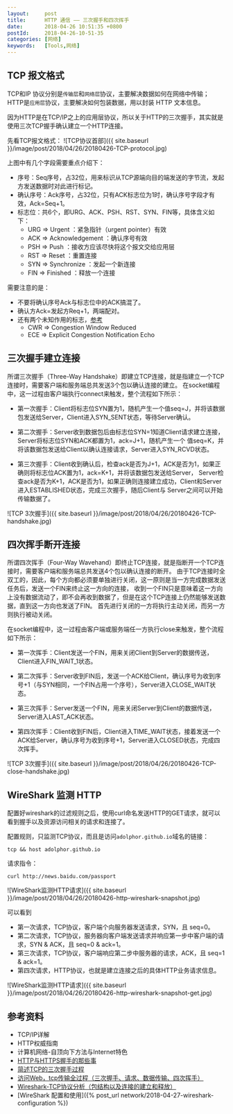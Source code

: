 ```yaml
---
layout:     post
title:      HTTP 通信 —— 三次握手和四次挥手
date:       2018-04-26 10:51:35 +0800
postId:     2018-04-26-10-51-35
categories: [网络]
keywords:   [Tools,网络]
---
```


## TCP 报文格式

TCP和IP 协议分别是`传输层`和`网络层`协议，主要解决数据如何在网络中传输；
HTTP是`应用层`协议，主要解决如何包装数据，用以封装 HTTP 文本信息。

因为HTTP是在TCP/IP之上的应用层协议，所以关于HTTP的三次握手，其实就是使用三次TCP握手确认建立一个HTTP连接。

先看TCP报文格式：
![TCP协议首部]({{ site.baseurl }}/image/post/2018/04/26/20180426-TCP-protocol.jpg)

上图中有几个字段需要重点介绍下：
* 序号：Seq序号，占32位，用来标识从TCP源端向目的端发送的字节流，发起方发送数据时对此进行标记。
* 确认序号：Ack序号，占32位，只有ACK标志位为1时，确认序号字段才有效，Ack=Seq+1。
* 标志位：共6个，即URG、ACK、PSH、RST、SYN、FIN等，具体含义如下：
  - URG => Urgent          ：紧急指针（urgent pointer）有效
  - ACK => Acknowledgement ：确认序号有效
  - PSH => Push            ：接收方应该尽快将这个报文交给应用层
  - RST => Reset           ：重置连接
  - SYN => Synchronize     ：发起一个新连接
  - FIN => Finished        ：释放一个连接

需要注意的是：
* 不要将确认序号Ack与标志位中的ACK搞混了。
* 确认方Ack=发起方Req+1，两端配对。 
* 还有两个未知作用的标志，[参考](http://www.vbforums.com/showthread.php?484268-Packet-flags-What-is-URG-ACK-PSH-RST-SYN-FIN)
    - CWR => Congestion Window Reduced
    - ECE => Explicit Congestion Notification Echo 


## 三次握手建立连接

所谓三次握手（Three-Way Handshake）即建立TCP连接，就是指建立一个TCP连接时，需要客户端和服务端总共发送3个包以确认连接的建立。
在socket编程中，这一过程由客户端执行connect来触发，整个流程如下所示：
 
* 第一次握手：Client将标志位SYN置为1，随机产生一个值seq=J，并将该数据包发送给Server，Client进入SYN_SENT状态，等待Server确认。

* 第二次握手：Server收到数据包后由标志位SYN=1知道Client请求建立连接，Server将标志位SYN和ACK都置为1，ack=J+1，随机产生一个
  值seq=K，并将该数据包发送给Client以确认连接请求，Server进入SYN_RCVD状态。

* 第三次握手：Client收到确认后，检查ack是否为J+1，ACK是否为1，如果正确则将标志位ACK置为1，ack=K+1，并将该数据包发送给Server，
  Server检查ack是否为K+1，ACK是否为1，如果正确则连接建立成功，Client和Server进入ESTABLISHED状态，完成三次握手，随后Client与
  Server之间可以开始传输数据了。

![TCP 3次握手]({{ site.baseurl }}/image/post/2018/04/26/20180426-TCP-handshake.jpg)

## 四次挥手断开连接
所谓四次挥手（Four-Way Wavehand）即终止TCP连接，就是指断开一个TCP连接时，需要客户端和服务端总共发送4个包以确认连接的断开。
由于TCP连接时全双工的，因此，每个方向都必须要单独进行关闭，这一原则是当一方完成数据发送任务后，发送一个FIN来终止这一方向的连接，
收到一个FIN只是意味着这一方向上没有数据流动了，即不会再收到数据了，但是在这个TCP连接上仍然能够发送数据，直到这一方向也发送了FIN。
首先进行关闭的一方将执行主动关闭，而另一方则执行被动关闭。

在socket编程中，这一过程由客户端或服务端任一方执行close来触发，整个流程如下所示：

* 第一次挥手：Client发送一个FIN，用来关闭Client到Server的数据传送，Client进入FIN_WAIT_1状态。

* 第二次挥手：Server收到FIN后，发送一个ACK给Client，确认序号为收到序号+1（与SYN相同，一个FIN占用一个序号），Server进入CLOSE_WAIT状态。

* 第三次挥手：Server发送一个FIN，用来关闭Server到Client的数据传送，Server进入LAST_ACK状态。

* 第四次挥手：Client收到FIN后，Client进入TIME_WAIT状态，接着发送一个ACK给Server，确认序号为收到序号+1，Server进入CLOSED状态，完成四次挥手。

![TCP 3次握手]({{ site.baseurl }}/image/post/2018/04/26/20180426-TCP-close-handshake.jpg)

## WireShark 监测 HTTP

配置好wireshark的过滤规则之后，使用curl命名发送HTTP的GET请求，就可以看到握手以及资源访问相关的请求和连接了。

配置规则，只监测TCP协议，而且是访问`adolphor.github.io`域名的链接：

```shell
tcp && host adolphor.github.io
```

请求指令：

```shell
curl http://news.baidu.com/passport
```

![WireShark监测HTTP请求]({{ site.baseurl }}/image/post/2018/04/26/20180426-http-wireshark-snapshot.jpg)

可以看到
* 第一次请求，TCP协议，客户端个向服务器发送请求，SYN，且 seq=0。
* 第二次请求，TCP协议，服务器向客户端发送请求并响应第一步中客户端的请求，SYN & ACK，且 seq=0 & ack=1。
* 第三次请求，TCP协议，客户端响应第二步中服务器的请求，ACK，且 seq=1 & ack=1。
* 第四次请求，HTTP协议，也就是建立连接之后的具体HTTP业务请求信息。

![WireShark监测HTTP请求]({{ site.baseurl }}/image/post/2018/04/26/20180426-http-wireshark-snapshot-get.jpg)

## 参考资料

* TCP/IP详解
* HTTP权威指南
* 计算机网络-自顶向下方法与Internet特色
* [HTTP与HTTPS握手的那些事](https://www.cnblogs.com/lovesong/p/5186200.html)
* [简述TCP的三次握手过程](https://blog.csdn.net/sssnmnmjmf/article/details/68486261)
* [访问Web，tcp传输全过程（三次握手、请求、数据传输、四次挥手）](https://blog.csdn.net/sinat_21455985/article/details/53508115)
* [Wireshark-TCP协议分析（包结构以及连接的建立和释放）](https://blog.csdn.net/ahafg/article/details/51039584)
* [WireShark 配置和使用]({% post_url network/2018-04-27-wireshark-configuration %})
